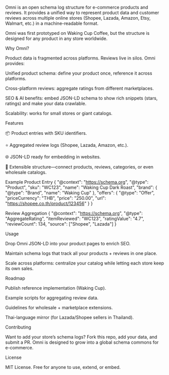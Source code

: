 Omni is an open schema log structure for e-commerce products and reviews. It provides a unified way to represent product data and customer reviews across multiple online stores (Shopee, Lazada, Amazon, Etsy, Walmart, etc.) in a machine-readable format.

Omni was first prototyped on Waking Cup Coffee, but the structure is designed for any product in any store worldwide.

Why Omni?

Product data is fragmented across platforms. Reviews live in silos. Omni provides:

Unified product schema: define your product once, reference it across platforms.

Cross-platform reviews: aggregate ratings from different marketplaces.

SEO & AI benefits: embed JSON-LD schema to show rich snippets (stars, ratings) and make your data crawlable.

Scalability: works for small stores or giant catalogs.

Features

📦 Product entries with SKU identifiers.

⭐ Aggregated review logs (Shopee, Lazada, Amazon, etc.).

🌐 JSON-LD ready for embedding in websites.

🔗 Extensible structure—connect products, reviews, categories, or even wholesale catalogs.

Example
Product Entry
{
  "@context": "https://schema.org",
  "@type": "Product",
  "sku": "WC123",
  "name": "Waking Cup Dark Roast",
  "brand": {
    "@type": "Brand",
    "name": "Waking Cup"
  },
  "offers": {
    "@type": "Offer",
    "priceCurrency": "THB",
    "price": "250.00",
    "url": "https://shopee.co.th/product/123456"
  }
}

Review Aggregation
{
  "@context": "https://schema.org",
  "@type": "AggregateRating",
  "itemReviewed": "WC123",
  "ratingValue": "4.7",
  "reviewCount": 134,
  "source": ["Shopee", "Lazada"]
}

Usage

Drop Omni JSON-LD into your product pages to enrich SEO.

Maintain schema logs that track all your products + reviews in one place.

Scale across platforms: centralize your catalog while letting each store keep its own sales.

Roadmap

 Publish reference implementation (Waking Cup).

 Example scripts for aggregating review data.

 Guidelines for wholesale + marketplace extensions.

 Thai-language mirror (for Lazada/Shopee sellers in Thailand).

Contributing

Want to add your store’s schema logs? Fork this repo, add your data, and submit a PR. Omni is designed to grow into a global schema commons for e-commerce.

License

MIT License. Free for anyone to use, extend, or embed.
